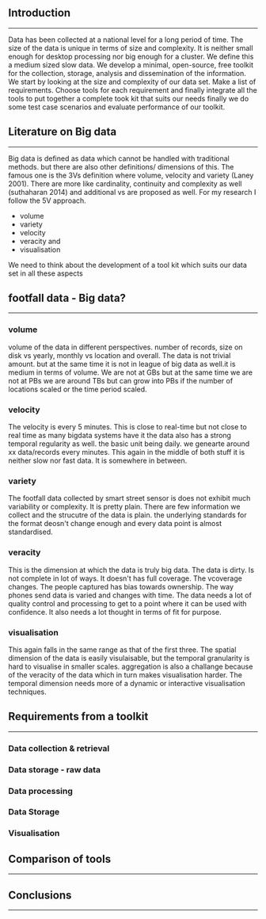 ## Introduction
-------------------------------------------------------------------------------------

Data has been collected at a national level for a long period of time. The size
of the data is unique in terms of size and complexity. It is neither small
enough for desktop processing nor big enough for a cluster. We define this a
medium sized slow data. We develop a minimal, open-source, free toolkit for the
collection, storage, analysis and dissemination of the information. We start by
looking at the size and complexity of our data set. Make a list of requirements.
Choose tools for each requirement and finally integrate all the tools to put
together a complete took kit that suits our needs finally we do some test case
scenarios and evaluate performance of our toolkit.

## Literature on Big data
-------------------------------------------------------------------------------------

Big data is defined as data which cannot be handled with traditional methods.
but there are also other definitions/ dimensions of this. The famous one is the
3Vs definition where volume, velocity and variety (Laney 2001). There are more
like cardinality, continuity and complexity as well (suthaharan 2014) and
additional vs are proposed as well. For my research I follow the 5V approach.
 
 - volume
 - variety
 - velocity
 - veracity and
 - visualisation

We need to think about the development of a tool kit which suits our data set in
all these aspects


## footfall data - Big data?
-------------------------------------------------------------------------------------

### volume
volume of the data in different perspectives. number of records, size on disk vs
yearly, monthly vs location and overall. The data is not trivial amount. but at
the same time it is not in league of big data as well.it is medium in terms of
volume. We are not at GBs but at the same time we are not at PBs we are around
TBs but can grow into PBs if the number of locations scaled or the time period
scaled.

### velocity
The velocity is every 5 minutes. This is close to real-time but not close to
real time as many bigdata systems have it the data also has a strong temporal
regularity as well. the basic unit being daily. we genearte around xx
data/records every minutes. This again in the middle of both stuff it is neither
slow nor fast data. It is somewhere in between.

### variety
The footfall data collected by smart street sensor is does not exhibit much
variability or complexity. It is pretty plain. There are few information we
collect and the strucutre of the data is plain. the underlying standards for the
format deosn't change enough and every data point is almost standardised.

### veracity
This is the dimension at which the data is truly big data. The data is dirty. Is
not complete in lot of ways. It doesn't has full coverage. The vcoverage
changes. The people captured has bias towards ownership. The way phones send
data is varied and changes with time. The data needs a lot of quality control
and processing to get to a point where it can be used with confidence. It also
needs a lot thought in terms of fit for purpose.

### visualisation
This again falls in the same range as that of the first three. The spatial
dimension of the data is easily visulaisable, but the temporal granularity is
hard to visualise in smaller scales. aggregation is also a challange because of
the veracity of the data which in turn makes visualisation harder. The temporal
dimension needs more of a dynamic or interactive visualisation techniques.

## Requirements from a toolkit
-------------------------------------------------------------------------------------

### Data collection & retrieval

### Data storage - raw data

### Data processing

### Data Storage

### Visualisation

## Comparison of tools
-------------------------------------------------------------------------------------

## Conclusions
-------------------------------------------------------------------------------------
